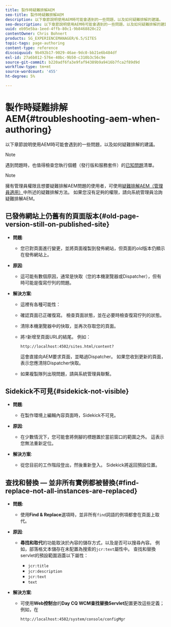 ```yaml
---
title: 製作時疑難排解AEM
seo-title: 製作時疑難排解AEM
description: 以下章節說明使用AEM時可能會遇到的一些問題，以及如何疑難排解的建議。
seo-description: 以下章節說明使用AEM時可能會遇到的一些問題，以及如何疑難排解的建議。
uuid: eb95e5ba-1eed-4ffb-80c1-9b8468820c22
contentOwner: Chris Bohnert
products: SG_EXPERIENCEMANAGER/6.5/SITES
topic-tags: page-authoring
content-type: reference
discoiquuid: 9b492b17-9029-46ae-9dc0-bb21e6b484df
exl-id: 27a6b012-576e-40bc-9b50-c310b3c56c9e
source-git-commit: b220adf6fa3e9faf94389b9a9416b7fca2f89d9d
workflow-type: tm+mt
source-wordcount: '455'
ht-degree: 5%

---
```


# 製作時疑難排解AEM{#troubleshooting-aem-when-authoring}

以下章節說明使用AEM時可能會遇到的一些問題，以及如何疑難排解的建議。

>[!NOTE]
>
>遇到問題時，也值得檢查您執行個體（發行版和服務套件）的[已知問題](/help/release-notes/known-issues.md)清單。

>[!NOTE]
>
>擁有管理員權限且想要疑難排解AEM問題的使用者，可使用[疑難排解AEM（管理員適用）](/help/sites-administering/troubleshoot.md)中所述的疑難排解方法。 如果您沒有足夠的權限，請向系統管理員洽詢疑難排解AEM。

## 已發佈網站上仍舊有的頁面版本{#old-page-version-still-on-published-site}

* **問題**:

   * 您已對頁面進行變更，並將頁面複製到發佈網站，但頁面的&#x200B;*old*&#x200B;版本仍顯示在發佈網站上。

* **原因**:

   * 這可能有數個原因，通常是快取（您的本機瀏覽器或Dispatcher），但有時可能是復寫佇列的問題。

* **解決方案**:

   * 這裡有各種可能性：
   * 確認頁面已正確復寫。 檢查頁面狀態，並在必要時檢查復寫佇列的狀態。
   * 清除本機瀏覽器中的快取，並再次存取您的頁面。
   * 將`?`新增至頁面URL的結尾。 例如：

      `http://localhost:4502/sites.html/content?`

      這會直接向AEM要求頁面，並略過Dispatcher。 如果您收到更新的頁面，表示您應清除Dispatcher快取。

   * 如果複製隊列出現問題，請與系統管理員聯繫。

## Sidekick不可見{#sidekick-not-visible}

* **問題**:

   * 在製作環境上編輯內容頁面時，Sidekick不可見。

* **原因**:

   * 在少數情況下，您可能會將側腳的標題置於當前窗口的範圍之外。 這表示您無法重新定位。

* **解決方案**:

   * 從您目前的工作階段登出，然後重新登入。 Sidekick將返回預設位置。

## 查找和替換 — 並非所有實例都被替換{#find-replace-not-all-instances-are-replaced}

* **問題:**

   * 使用&#x200B;**Find &amp; Replace**&#x200B;選項時，並非所有`find`詞語的例項都會在頁面上取代。

* **原因**:

   * **尋找和取代**&#x200B;的功能取決於內容的儲存方式，以及是否可以搜尋內容。 例如，部落格文本儲存在未配置為搜索的`jcr:text`屬性中。 查找和替換servlet的預設範圍涵蓋以下屬性：

      * `jcr:title`
      * `jcr:description`
      * `jcr:text`
      * `text`

* **解決方案**:

   * 可使用&#x200B;**Web控制台**&#x200B;的&#x200B;**Day CQ WCM查找替換Servlet**&#x200B;配置更改這些定義；例如，在

      `http://localhost:4502/system/console/configMgr`
